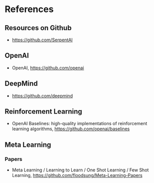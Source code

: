 # References 

## Resources on Github
+ https://github.com/SerpentAI

## OpenAI
+ OpenAI, https://github.com/openai

## DeepMind
+ https://github.com/deepmind

## Reinforcement Learning
+ OpenAI Baselines: high-quality implementations of reinforcement learning algorithms, https://github.com/openai/baselines

## Meta Learning

### Papers
+ Meta Learning / Learning to Learn / One Shot Learning / Few Shot Learning, https://github.com/floodsung/Meta-Learning-Papers

